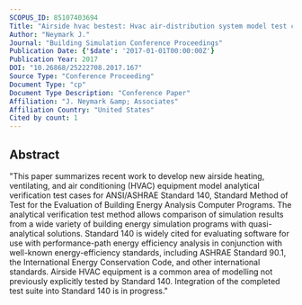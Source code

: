 ```yaml
---
SCOPUS_ID: 85107403694
Title: "Airside hvac bestest: Hvac air-distribution system model test cases for ashrae standard 140"
Author: "Neymark J."
Journal: "Building Simulation Conference Proceedings"
Publication Date: {'$date': '2017-01-01T00:00:00Z'}
Publication Year: 2017
DOI: "10.26868/25222708.2017.167"
Source Type: "Conference Proceeding"
Document Type: "cp"
Document Type Description: "Conference Paper"
Affiliation: "J. Neymark &amp; Associates"
Affiliation Country: "United States"
Cited by count: 1
---
```


## Abstract
"This paper summarizes recent work to develop new airside heating, ventilating, and air conditioning (HVAC) equipment model analytical verification test cases for ANSI/ASHRAE Standard 140, Standard Method of Test for the Evaluation of Building Energy Analysis Computer Programs. The analytical verification test method allows comparison of simulation results from a wide variety of building energy simulation programs with quasi-analytical solutions. Standard 140 is widely cited for evaluating software for use with performance-path energy efficiency analysis in conjunction with well-known energy-efficiency standards, including ASHRAE Standard 90.1, the International Energy Conservation Code, and other international standards. Airside HVAC equipment is a common area of modelling not previously explicitly tested by Standard 140. Integration of the completed test suite into Standard 140 is in progress."
